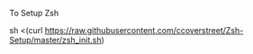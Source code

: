 To Setup Zsh

sh <(curl https://raw.githubusercontent.com/ccoverstreet/Zsh-Setup/master/zsh_init.sh)
